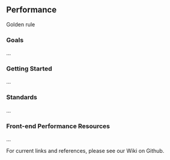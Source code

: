 ## Performance

Golden rule

### Goals

... 

### Getting Started

...

### Standards

...

### Front-end Performance Resources

...

For current links and references, please see our Wiki on Github.
